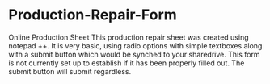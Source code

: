 # Production-Repair-Form
Online Production Sheet
This production repair sheet was created using notepad ++. It is very basic, using radio options with simple textboxes along with a submit button which would be synched to your sharedrive.
This form is not currently set up to establish if it has been properly filled out. The submit button will submit regardless.
